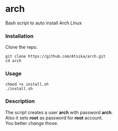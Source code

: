 # arch
Bash script to auto install Arch Linux  

### Installation
Clone the repo.
```
git clone https://github.com/Atsika/arch.git
cd arch
```  

### Usage
```
chmod +x install.sh
./install.sh
```

### Description
The script creates a user **arch** with password **arch**.  
Also it sets **root** as password for **root** account.  
You better change those.  
